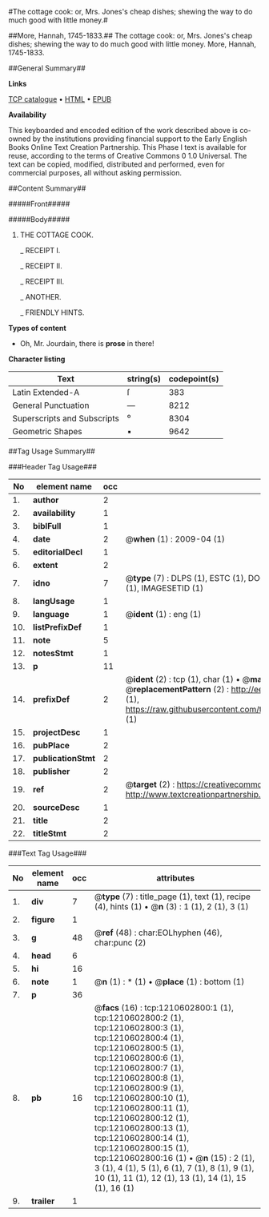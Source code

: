 #The cottage cook: or, Mrs. Jones's cheap dishes; shewing the way to do much good with little money.#

##More, Hannah, 1745-1833.##
The cottage cook: or, Mrs. Jones's cheap dishes; shewing the way to do much good with little money.
More, Hannah, 1745-1833.

##General Summary##

**Links**

[TCP catalogue](http://www.ota.ox.ac.uk/tcp/)  • 
[HTML](http://tei.it.ox.ac.uk/tcp/Texts-HTML/free/004/004802742.html)  • 
[EPUB](http://tei.it.ox.ac.uk/tcp/Texts-EPUB/free/004/004802742.epub)

**Availability**

This keyboarded and encoded edition of the
	       work described above is co-owned by the institutions
	       providing financial support to the Early English Books
	       Online Text Creation Partnership. This Phase I text is
	       available for reuse, according to the terms of Creative
	       Commons 0 1.0 Universal. The text can be copied,
	       modified, distributed and performed, even for
	       commercial purposes, all without asking permission.


##Content Summary##

#####Front#####

#####Body#####

1. THE COTTAGE COOK.

    _ RECEIPT I.

    _ RECEIPT II.

    _ RECEIPT III.

    _ ANOTHER.

    _ FRIENDLY HINTS.

**Types of content**

  * Oh, Mr. Jourdain, there is **prose** in there!

**Character listing**


|Text|string(s)|codepoint(s)|
|---|---|---|
|Latin Extended-A|ſ|383|
|General Punctuation|—|8212|
|Superscripts             and Subscripts|⁰|8304|
|Geometric Shapes|▪|9642|

##Tag Usage Summary##

###Header Tag Usage###

|No|element name|occ|attributes|
|---|---|---|---|
|1.|__author__|2||
|2.|__availability__|1||
|3.|__biblFull__|1||
|4.|__date__|2| @__when__ (1) : 2009-04 (1)|
|5.|__editorialDecl__|1||
|6.|__extent__|2||
|7.|__idno__|7| @__type__ (7) : DLPS (1), ESTC (1), DOCNO (1), TCP (1), GALEDOCNO (1), CONTENTSET (1), IMAGESETID (1)|
|8.|__langUsage__|1||
|9.|__language__|1| @__ident__ (1) : eng (1)|
|10.|__listPrefixDef__|1||
|11.|__note__|5||
|12.|__notesStmt__|1||
|13.|__p__|11||
|14.|__prefixDef__|2| @__ident__ (2) : tcp (1), char (1)  •  @__matchPattern__ (2) : ([0-9\-]+):([0-9IVX]+) (1), (.+) (1)  •  @__replacementPattern__ (2) : http://eebo.chadwyck.com/downloadtiff?vid=$1&page=$2 (1), https://raw.githubusercontent.com/textcreationpartnership/Texts/master/tcpchars.xml#$1 (1)|
|15.|__projectDesc__|1||
|16.|__pubPlace__|2||
|17.|__publicationStmt__|2||
|18.|__publisher__|2||
|19.|__ref__|2| @__target__ (2) : https://creativecommons.org/publicdomain/zero/1.0/ (1), http://www.textcreationpartnership.org/docs/. (1)|
|20.|__sourceDesc__|1||
|21.|__title__|2||
|22.|__titleStmt__|2||


###Text Tag Usage###

|No|element name|occ|attributes|
|---|---|---|---|
|1.|__div__|7| @__type__ (7) : title_page (1), text (1), recipe (4), hints (1)  •  @__n__ (3) : 1 (1), 2 (1), 3 (1)|
|2.|__figure__|1||
|3.|__g__|48| @__ref__ (48) : char:EOLhyphen (46), char:punc (2)|
|4.|__head__|6||
|5.|__hi__|16||
|6.|__note__|1| @__n__ (1) : * (1)  •  @__place__ (1) : bottom (1)|
|7.|__p__|36||
|8.|__pb__|16| @__facs__ (16) : tcp:1210602800:1 (1), tcp:1210602800:2 (1), tcp:1210602800:3 (1), tcp:1210602800:4 (1), tcp:1210602800:5 (1), tcp:1210602800:6 (1), tcp:1210602800:7 (1), tcp:1210602800:8 (1), tcp:1210602800:9 (1), tcp:1210602800:10 (1), tcp:1210602800:11 (1), tcp:1210602800:12 (1), tcp:1210602800:13 (1), tcp:1210602800:14 (1), tcp:1210602800:15 (1), tcp:1210602800:16 (1)  •  @__n__ (15) : 2 (1), 3 (1), 4 (1), 5 (1), 6 (1), 7 (1), 8 (1), 9 (1), 10 (1), 11 (1), 12 (1), 13 (1), 14 (1), 15 (1), 16 (1)|
|9.|__trailer__|1||
